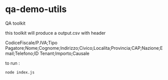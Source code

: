# qa-demo-utils
QA toolkit 

this toolkit will produce a output.csv  with header

CodiceFiscale/P.IVA;Tipo Pagatore;Nome;Cognome;Indirizzo;Civico;Localita;Provincia;CAP;Nazione;Email;Telefono;ID Tenant;Importo;Causale
 
to run :

`node index.js`
